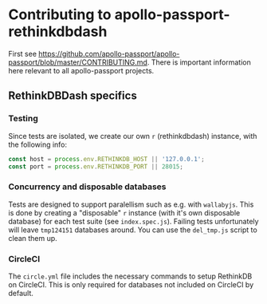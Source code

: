 # Contributing to apollo-passport-rethinkdbdash

First see https://github.com/apollo-passport/apollo-passport/blob/master/CONTRIBUTING.md.  There is important information here relevant to all apollo-passport projects.

## RethinkDBDash specifics

### Testing

Since tests are isolated, we create our own `r` (rethinkdbdash) instance, with the following info:

```js
const host = process.env.RETHINKDB_HOST || '127.0.0.1';
const port = process.env.RETHINKDB_PORT || 28015;
```

### Concurrency and disposable databases

Tests are designed to support paralellism such as e.g. with `wallabyjs`.  This is done by creating a "disposable" `r` instance (with it's own disposable database) for each test suite (see `index.spec.js`).  Failing tests unfortunately will leave `tmp124151` databases around.  You can use the `del_tmp.js` script to clean them up.

### CircleCI

The `circle.yml` file includes the necessary commands to setup RethinkDB on CircleCI.  This is only required for databases not included on CircleCI by default.
